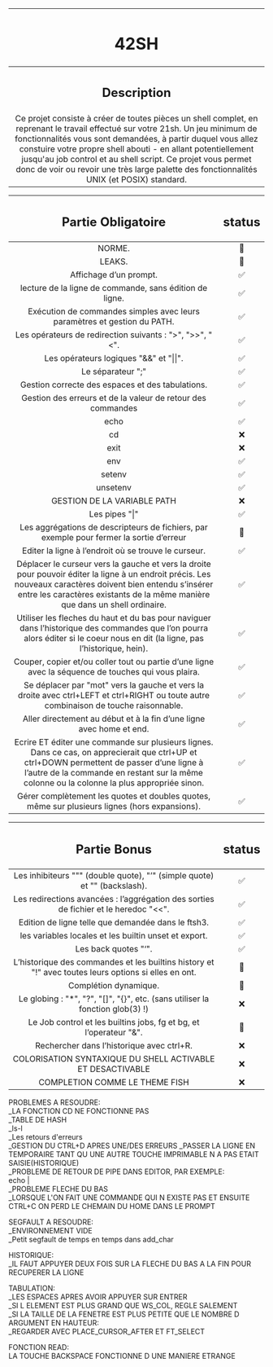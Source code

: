 | <h1 background-color: black>42SH</h1> |
| :-----------:|
| <h2>Description</h2> |
| Ce projet consiste à créer de toutes pièces un shell complet, en reprenant le travail effectué sur votre 21sh. Un jeu minimum de fonctionnalités vous sont demandées, à partir duquel vous allez constuire votre propre shell abouti - en allant potentiellement jusqu'au job control et au shell script. Ce projet vous permet donc de voir ou revoir une très large palette des fonctionnalités UNIX (et POSIX) standard. |

| <h2>Partie Obligatoire</h2> | <h2>status</h2> |
| :-----------: | :-----------:|
| NORME. | 🐌 |
| LEAKS. | 🐌 |
| Affichage d’un prompt. | ✅ |
| lecture de la ligne de commande, sans édition de ligne. | ✅ |
| Exécution de commandes simples avec leurs paramètres et gestion du PATH. | ✅ |
| Les opérateurs de redirection suivants : ">", ">>", "<". | ✅ |
| Les opérateurs logiques "&&" et "\|\|". | ✅ |
| Le séparateur ";" | ✅ |
| Gestion correcte des espaces et des tabulations. | ✅ |
| Gestion des erreurs et de la valeur de retour des commandes | ✅ |
| echo | ✅ |
| cd | ❌ |
| exit | ❌ |
| env | ✅ |
| setenv | ✅ |
| unsetenv | ✅ |
| GESTION DE LA VARIABLE PATH | ❌ |
| Les pipes "\|" | ✅ |
| Les aggrégations de descripteurs de fichiers, par exemple pour fermer la sortie d’erreur | 🐢 |
| Editer la ligne à l’endroit où se trouve le curseur. | ✅ |
| Déplacer le curseur vers la gauche et vers la droite pour pouvoir éditer la ligne à un endroit précis. Les nouveaux caractères doivent bien entendu s’insérer entre les caractères existants de la même manière que dans un shell ordinaire.| ✅ |
| Utiliser les fleches du haut et du bas pour naviguer dans l’historique des commandes que l’on pourra alors éditer si le coeur nous en dit (la ligne, pas l’historique, hein).| ✅ |
| Couper, copier et/ou coller tout ou partie d’une ligne avec la séquence de touches qui vous plaira.| ✅ |
| Se déplacer par "mot" vers la gauche et vers la droite avec ctrl+LEFT et ctrl+RIGHT ou toute autre combinaison de touche raisonnable.| ✅ |
| Aller directement au début et à la fin d’une ligne avec home et end. | ✅ |
| Ecrire ET éditer une commande sur plusieurs lignes. Dans ce cas, on apprecierait que ctrl+UP et ctrl+DOWN permettent de passer d’une ligne à l’autre de la commande en restant sur la même colonne ou la colonne la plus appropriée sinon.| ✅ |
| Gérer complètement les quotes et doubles quotes, même sur plusieurs lignes (hors expansions).| ✅ |


| <h2>Partie Bonus</h2> | <h2>status</h2> |
| :-----------: | :-----------:|
| Les inhibiteurs """ (double quote), "’" (simple quote) et "\" (backslash). | ✅ |
| Les redirections avancées : l’aggrégation des sorties de fichier et le heredoc "<<". | ✅ |
| Edition de ligne telle que demandée dans le ftsh3. | ✅ |
| les variables locales et les builtin unset et export. | ✅ |
| Les back quotes "‘". | ✅ |
| L’historique des commandes et les builtins history et "!" avec toutes leurs options si elles en ont. | 🐢 |
| Complétion dynamique. | 🐢 |
| Le globing : "\*", "?", "[]", "{}", etc. (sans utiliser la fonction glob(3) !) | ❌ |
| Le Job control et les builtins jobs, fg et bg, et l’operateur "&". | 🐌 |
| Rechercher dans l’historique avec ctrl+R. | ❌ |
| COLORISATION SYNTAXIQUE DU SHELL ACTIVABLE ET DESACTIVABLE | ❌ |
| COMPLETION COMME LE THEME FISH | ❌ |

PROBLEMES A RESOUDRE:<br/>
\_LA FONCTION CD NE FONCTIONNE PAS<br/>
\_TABLE DE HASH<br/>
\_ls-l<br/>
\_Les retours d'erreurs<br/>
\_GESTION DU CTRL+D APRES UNE/DES ERREURS
\_PASSER LA LIGNE EN TEMPORAIRE TANT QU UNE AUTRE TOUCHE IMPRIMABLE N A PAS ETAIT SAISIE(HISTORIQUE)<br/>
\_PROBLEME DE RETOUR DE PIPE DANS EDITOR, PAR EXEMPLE:<br/>
echo |<br/>
\_PROBLEME FLECHE DU BAS<br>
\_LORSQUE L'ON FAIT UNE COMMANDE QUI N EXISTE PAS ET ENSUITE CTRL+C ON PERD LE CHEMAIN DU HOME DANS LE PROMPT<br/>

SEGFAULT A RESOUDRE:<br/>
\_ENVIRONNEMENT VIDE<br/>
\_Petit segfault de temps en temps dans add\_char<br/>

HISTORIQUE:<br/>
\_IL FAUT APPUYER DEUX FOIS SUR LA FLECHE DU BAS A LA FIN POUR RECUPERER LA LIGNE<br/>

TABULATION:<br/>
\_LES ESPACES APRES AVOIR APPUYER SUR ENTRER<br/>
\_SI L ELEMENT EST PLUS GRAND QUE WS\_COL, REGLE SALEMENT<br/>
\_SI LA TAILLE DE LA FENETRE EST PLUS PETITE QUE LE NOMBRE D ARGUMENT EN HAUTEUR:<br/>
\_REGARDER AVEC PLACE\_CURSOR\_AFTER ET FT\_SELECT<br/>

FONCTION READ:<br/>
LA TOUCHE BACKSPACE FONCTIONNE D UNE MANIERE ETRANGE<br/>
